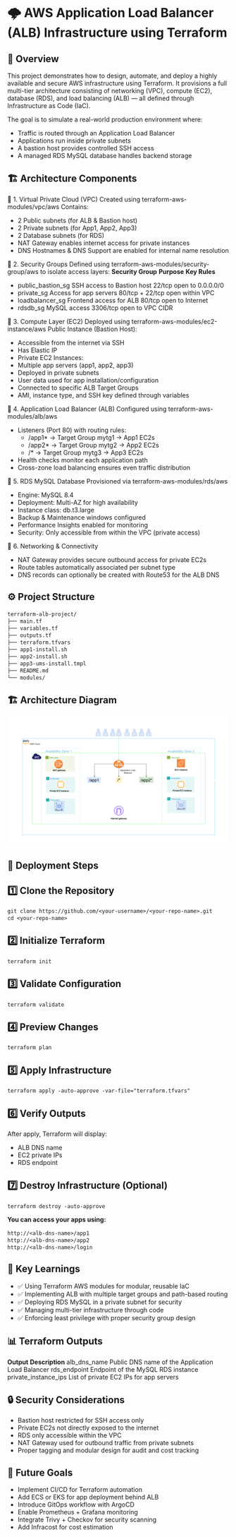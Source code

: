 # 🌩️ AWS Application Load Balancer (ALB) Infrastructure using Terraform
## 🧠 Overview

This project demonstrates how to design, automate, and deploy a highly available and secure AWS infrastructure using Terraform.
It provisions a full multi-tier architecture consisting of networking (VPC), compute (EC2), database (RDS), and load balancing (ALB) — all defined through Infrastructure as Code (IaC).

The goal is to simulate a real-world production environment where:
- Traffic is routed through an Application Load Balancer
- Applications run inside private subnets
- A bastion host provides controlled SSH access
- A managed RDS MySQL database handles backend storage

## 🏗️ Architecture Components
🔹 1. Virtual Private Cloud (VPC)
Created using terraform-aws-modules/vpc/aws
Contains:
- 2 Public subnets (for ALB & Bastion host)
- 2 Private subnets (for App1, App2, App3)
- 2 Database subnets (for RDS)
- NAT Gateway enables internet access for private instances
- DNS Hostnames & DNS Support are enabled for internal name resolution

🔹 2. Security Groups
Defined using terraform-aws-modules/security-group/aws to isolate access layers:
 **Security Group**	                 **Purpose**	             **Key Rules**
- public_bastion_sg	         SSH access to Bastion host  	  22/tcp open to 0.0.0.0/0
- private_sg	             Access for app servers	          80/tcp + 22/tcp open within VPC
- loadbalancer_sg	           Frontend access for ALB        80/tcp open to Internet
- rdsdb_sg	                       MySQL access	              3306/tcp open to VPC CIDR

🔹 3. Compute Layer (EC2)
Deployed using terraform-aws-modules/ec2-instance/aws
Public Instance (Bastion Host):
- Accessible from the internet via SSH
- Has Elastic IP
- Private EC2 Instances:
- Multiple app servers (app1, app2, app3)
- Deployed in private subnets
- User data used for app installation/configuration
- Connected to specific ALB Target Groups
- AMI, instance type, and SSH key defined through variables

🔹 4. Application Load Balancer (ALB)
Configured using terraform-aws-modules/alb/aws
- Listeners (Port 80) with routing rules:
   - /app1* → Target Group mytg1 → App1 EC2s
   - /app2* → Target Group mytg2 → App2 EC2s
   - /* → Target Group mytg3 → App3 EC2s
- Health checks monitor each application path
- Cross-zone load balancing ensures even traffic distribution

🔹 5. RDS MySQL Database
Provisioned via terraform-aws-modules/rds/aws
- Engine: MySQL 8.4
- Deployment: Multi-AZ for high availability
- Instance class: db.t3.large
- Backup & Maintenance windows configured
- Performance Insights enabled for monitoring
- Security: Only accessible from within the VPC (private access)

🔹 6. Networking & Connectivity
- NAT Gateway provides secure outbound access for private EC2s
- Route tables automatically associated per subnet type
- DNS records can optionally be created with Route53 for the ALB DNS


## ⚙️ Project Structure
```
terraform-alb-project/
├── main.tf
├── variables.tf
├── outputs.tf
├── terraform.tfvars
├── app1-install.sh
├── app2-install.sh
├── app3-ums-install.tmpl
├── README.md
└── modules/
```

## 🏗️ Architecture Diagram

![Architecture Diagram](apps/final-alb1-drawio.png)


## 🚀 Deployment Steps
## 1️⃣ Clone the Repository
```
git clone https://github.com/<your-username>/<your-repo-name>.git
cd <your-repo-name>
```

## 2️⃣ Initialize Terraform
```
terraform init
```
## 3️⃣ Validate Configuration
```
terraform validate
```
## 4️⃣ Preview Changes
```
terraform plan
```
## 5️⃣ Apply Infrastructure
```
terraform apply -auto-approve -var-file="terraform.tfvars"   
```
## 6️⃣ Verify Outputs
After apply, Terraform will display:
- ALB DNS name
- EC2 private IPs
- RDS endpoint

## 7️⃣ Destroy Infrastructure (Optional)
```
terraform destroy -auto-approve 
```

**You can access your apps using:**
```
http://<alb-dns-name>/app1
http://<alb-dns-name>/app2
http://<alb-dns-name>/login
```

## 🧠 Key Learnings
- ✅ Using Terraform AWS modules for modular, reusable IaC
- ✅ Implementing ALB with multiple target groups and path-based routing
- ✅ Deploying RDS MySQL in a private subnet for security
- ✅ Managing multi-tier infrastructure through code
- ✅ Enforcing least privilege with proper security group design

## 📊 Terraform Outputs
**Output**	                **Description**
alb_dns_name	        Public DNS name of the Application Load Balancer
rds_endpoint	        Endpoint of the MySQL RDS instance
private_instance_ips	List of private EC2 IPs for app servers

## 🔒 Security Considerations
- Bastion host restricted for SSH access only
- Private EC2s not directly exposed to the internet
- RDS only accessible within the VPC
- NAT Gateway used for outbound traffic from private subnets
- Proper tagging and modular design for audit and cost tracking

## 🎯 Future Goals
- Implement CI/CD for Terraform automation
- Add ECS or EKS for app deployment behind ALB
- Introduce GitOps workflow with ArgoCD
- Enable Prometheus + Grafana monitoring
- Integrate Trivy + Checkov for security scanning
- Add Infracost for cost estimation